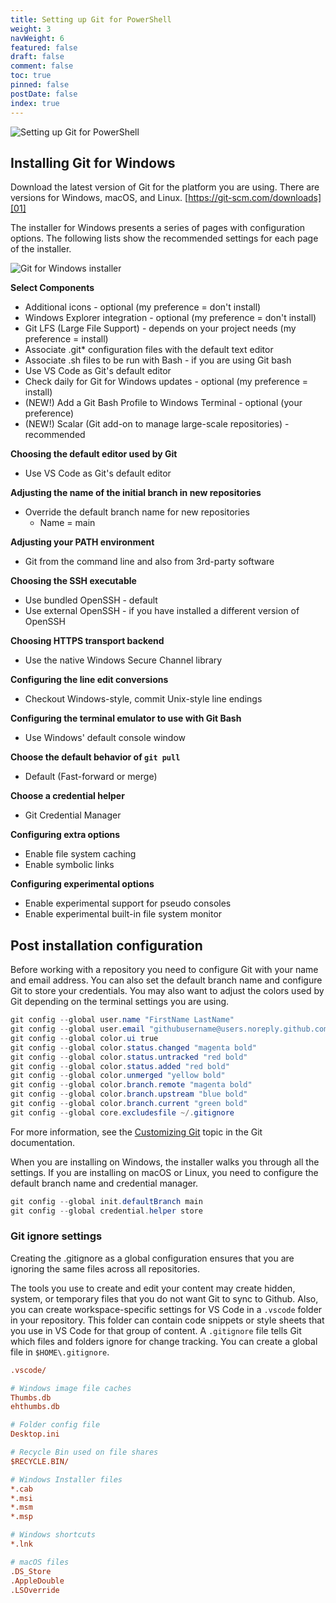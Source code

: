 ```yaml
---
title: Setting up Git for PowerShell
weight: 3
navWeight: 6
featured: false
draft: false
comment: false
toc: true
pinned: false
postDate: false
index: true
---
```

<!-- markdownlint-disable MD041 -->

![Setting up Git for PowerShell][03]

## Installing Git for Windows

Download the latest version of Git for the platform you are using. There are versions for Windows,
macOS, and Linux. [https://git-scm.com/downloads][01]

The installer for Windows presents a series of pages with configuration options. The following lists
show the recommended settings for each page of the installer.

![Git for Windows installer][02]

**Select Components**

- Additional icons - optional (my preference = don't install)
- Windows Explorer integration - optional (my preference = don't install)
- Git LFS (Large File Support) - depends on your project needs (my preference = install)
- Associate .git* configuration files with the default text editor
- Associate .sh files to be run with Bash - if you are using Git bash
- Use VS Code as Git's default editor
- Check daily for Git for Windows updates - optional (my preference = install)
- (NEW!) Add a Git Bash Profile to Windows Terminal - optional (your preference)
- (NEW!) Scalar (Git add-on to manage large-scale repositories) - recommended

**Choosing the default editor used by Git**

- Use VS Code as Git's default editor

**Adjusting the name of the initial branch in new repositories**

- Override the default branch name for new repositories
  - Name = main

**Adjusting your PATH environment**

- Git from the command line and also from 3rd-party software

**Choosing the SSH executable**

- Use bundled OpenSSH - default
- Use external OpenSSH - if you have installed a different version of OpenSSH

**Choosing HTTPS transport backend**

- Use the native Windows Secure Channel library

**Configuring the line edit conversions**

- Checkout Windows-style, commit Unix-style line endings

**Configuring the terminal emulator to use with Git Bash**

- Use Windows' default console window

**Choose the default behavior of `git pull`**

- Default (Fast-forward or merge)

**Choose a credential helper**

- Git Credential Manager

**Configuring extra options**

- Enable file system caching
- Enable symbolic links

**Configuring experimental options**

- Enable experimental support for pseudo consoles
- Enable experimental built-in file system monitor

## Post installation configuration

Before working with a repository you need to configure Git with your name and email address. You can
also set the default branch name and configure Git to store your credentials. You may also want to
adjust the colors used by Git depending on the terminal settings you are using.

```powershell
git config --global user.name "FirstName LastName"
git config --global user.email "githubusername@users.noreply.github.com"
git config --global color.ui true
git config --global color.status.changed "magenta bold"
git config --global color.status.untracked "red bold"
git config --global color.status.added "red bold"
git config --global color.unmerged "yellow bold"
git config --global color.branch.remote "magenta bold"
git config --global color.branch.upstream "blue bold"
git config --global color.branch.current "green bold"
git config --global core.excludesfile ~/.gitignore
```

For more information, see the [Customizing Git][04] topic in the Git documentation.

When you are installing on Windows, the installer walks you through all the settings. If you are
installing on macOS or Linux, you need to configure the default branch name and credential manager.

```powershell
git config --global init.defaultBranch main
git config --global credential.helper store
```

### Git ignore settings

Creating the .gitignore as a global configuration ensures that you are ignoring the same files
across all repositories.

The tools you use to create and edit your content may create hidden, system, or temporary files
that you do not want Git to sync to Github. Also, you can create workspace-specific settings for VS
Code in a `.vscode` folder in your repository. This folder can contain code snippets or style sheets
that you use in VS Code for that group of content. A `.gitignore` file tells Git which files and
folders ignore for change tracking. You can create a global file in `$HOME\.gitignore`.

```ini
.vscode/

# Windows image file caches
Thumbs.db
ehthumbs.db

# Folder config file
Desktop.ini

# Recycle Bin used on file shares
$RECYCLE.BIN/

# Windows Installer files
*.cab
*.msi
*.msm
*.msp

# Windows shortcuts
*.lnk

# macOS files
.DS_Store
.AppleDouble
.LSOverride
```

<!-- link references -->
[01]: https://git-scm.com/downloads
[02]: images/github/git-install.png
[03]: images/github/slide3.png
[04]: https://git-scm.com/book/en/v2/Customizing-Git-Git-Configuration
